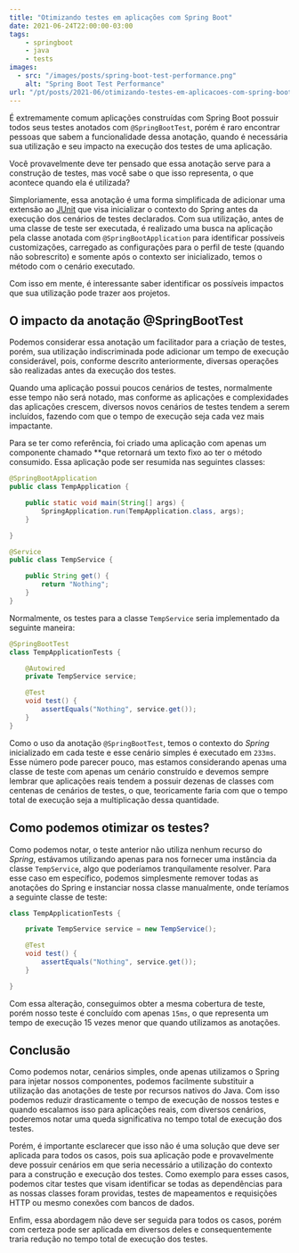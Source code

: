 ```yaml
---
title: "Otimizando testes em aplicações com Spring Boot"
date: 2021-06-24T22:00:00-03:00
tags:
    - springboot
    - java
    - tests
images: 
  - src: "/images/posts/spring-boot-test-performance.png"
    alt: "Spring Boot Test Performance"
url: "/pt/posts/2021-06/otimizando-testes-em-aplicacoes-com-spring-boot/"
---
```


É extremamente comum aplicações construídas com Spring Boot possuir todos seus testes anotados com `@SpringBootTest`, porém é raro encontrar pessoas que sabem a funcionalidade dessa anotação, quando é necessária sua utilização e seu impacto na execução dos testes de uma aplicação.

Você provavelmente deve ter pensado que essa anotação serve para a construção de testes, mas você sabe o que isso representa, o que acontece quando ela é utilizada?

Simploriamente, essa anotação é uma forma simplificada de adicionar uma extensão ao [JUnit](https://junit.org/junit5/docs/current/user-guide/#extensions) que visa inicializar o contexto do Spring antes da execução dos cenários de testes declarados. Com sua utilização, antes de uma classe de teste ser executada, é realizado uma busca na aplicação pela classe anotada com `@SpringBootApplication` para identificar possíveis customizações, carregado as configurações para o perfil de teste (quando não sobrescrito) e somente após o contexto ser inicializado, temos o método com o cenário executado.

Com isso em mente, é interessante saber identificar os possíveis impactos que sua utilização pode trazer aos projetos.

## O impacto da anotação @SpringBootTest

Podemos considerar essa anotação um facilitador para a criação de testes, porém, sua utilização indiscriminada pode adicionar um tempo de execução considerável, pois, conforme descrito anteriormente, diversas operações são realizadas antes da execução dos testes. 

Quando uma aplicação possui poucos cenários de testes, normalmente esse tempo não será notado, mas conforme as aplicações e complexidades das aplicações crescem, diversos novos cenários de testes tendem a serem incluídos, fazendo com que o tempo de execução seja cada vez mais impactante.

Para se ter como referência, foi criado uma aplicação com apenas um componente chamado **que retornará um texto fixo ao ter o método consumido. Essa aplicação pode ser resumida nas seguintes classes: 

```java
@SpringBootApplication
public class TempApplication {

    public static void main(String[] args) {
        SpringApplication.run(TempApplication.class, args);
    }

}

@Service
public class TempService {

    public String get() {
        return "Nothing";
    }
}
```

Normalmente, os testes para a classe `TempService` seria implementado da seguinte maneira:

```java
@SpringBootTest
class TempApplicationTests {

    @Autowired
    private TempService service;

    @Test
    void test() {
        assertEquals("Nothing", service.get());
    }
}
```

Como o uso da anotação `@SpringBootTest`, temos o contexto do *Spring* inicializado em cada teste e esse cenário simples é executado em `233ms`. Esse número pode parecer pouco, mas estamos considerando apenas uma classe de teste com apenas um cenário construído e devemos sempre lembrar que aplicações reais tendem a possuir dezenas de classes com centenas de cenários de testes, o que, teoricamente faria com que o tempo total de execução seja a multiplicação dessa quantidade.

## Como podemos otimizar os testes?

Como podemos notar, o teste anterior não utiliza nenhum recurso do *Spring*, estávamos utilizando apenas para nos fornecer uma instância da classe `TempService`, algo que poderíamos tranquilamente resolver. Para esse caso em específico, podemos simplesmente remover todas as anotações do Spring e instanciar nossa classe manualmente, onde teríamos a seguinte classe de teste:

```java
class TempApplicationTests {

    private TempService service = new TempService();

    @Test
    void test() {
        assertEquals("Nothing", service.get());
    }

}
```

Com essa alteração, conseguimos obter a mesma cobertura de teste, porém nosso teste é concluído com apenas `15ms`, o que representa um tempo de execução 15 vezes menor que quando utilizamos as anotações.

## Conclusão

Como podemos notar, cenários simples, onde apenas utilizamos o Spring para injetar nossos componentes, podemos facilmente substituir a utilização das anotações de teste por recursos nativos do Java. Com isso podemos reduzir drasticamente o tempo de execução de nossos testes e quando escalamos isso para aplicações reais, com diversos cenários, poderemos notar uma queda significativa no tempo total de execução dos testes.

Porém, é importante esclarecer que isso não é uma solução que deve ser aplicada para todos os casos, pois sua aplicação pode e provavelmente deve possuir cenários em que seria necessário a utilização do contexto para a construção e execução dos testes. Como exemplo para esses casos, podemos citar testes que visam identificar se todas as dependências para as nossas classes foram providas, testes de mapeamentos e requisições HTTP ou mesmo conexões com bancos de dados.

Enfim, essa abordagem não deve ser seguida para todos os casos, porém com certeza pode ser aplicada em diversos deles e consequentemente traria redução no tempo total de execução dos testes.